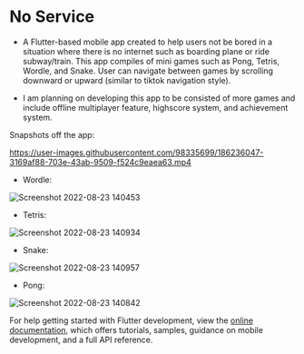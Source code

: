 # No Service

 - A Flutter-based mobile app created to help users not be bored in a situation where there is no internet such as boarding plane or ride subway/train. This app compiles of mini games such as Pong, Tetris, Wordle, and Snake. User can navigate between games by scrolling downward or upward (similar to tiktok navigation style).

 - I am planning on developing this app to be consisted of more games and include offline multiplayer feature, highscore system, and achievement system.

Snapshots off the app:

https://user-images.githubusercontent.com/98335699/186236047-3169af88-703e-43ab-9509-f524c9eaea63.mp4
 
 - Wordle:
 
 ![Screenshot 2022-08-23 140453](https://user-images.githubusercontent.com/98335699/186235886-258a159a-91a7-42ac-ac2a-1639d910af27.jpg)
 
 - Tetris:

 ![Screenshot 2022-08-23 140934](https://user-images.githubusercontent.com/98335699/186235933-832ffeeb-3396-41e0-a3ba-098948dcdb49.jpg)

 - Snake:

![Screenshot 2022-08-23 140957](https://user-images.githubusercontent.com/98335699/186235960-34850675-92ee-47dd-8b93-f742b8286c74.jpg)

- Pong:

![Screenshot 2022-08-23 140842](https://user-images.githubusercontent.com/98335699/186235983-d44a8449-fa69-4df4-9e68-9ee31280d79c.jpg)

For help getting started with Flutter development, view the
[online documentation](https://docs.flutter.dev/), which offers tutorials,
samples, guidance on mobile development, and a full API reference.
